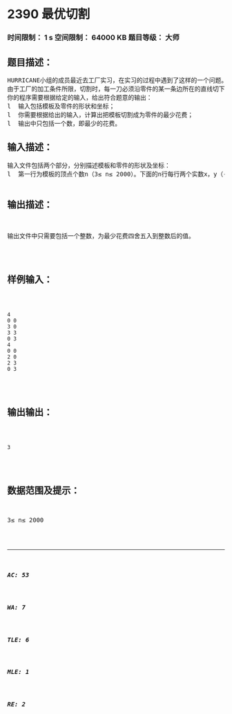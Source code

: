 # 2390 最优切割   
### 时间限制： 1 s     空间限制： 64000 KB     题目等级： 大师  
## 题目描述：  

<pre>
HURRICANE小组的成员最近去工厂实习，在实习的过程中遇到了这样的一个问题。即要在一个模板内，切割出一个零件。现已知模板和零件都是给定的凸多边形，且零件在模板中的位置已经固定。我们知道，对于零件来说，除相邻的两边外，任何两条边的延长线的交点都在模板之外。
由于工厂的加工条件所限，切割时，每一刀必须沿零件的某一条边所在的直线切下，把模板分成两部分，然后保留含有零件的一部分，再继续切割。现定义每一刀的费用为模板上切痕的长度。问如何选择切割顺序，才能使花费最少？
你的程序需要根据给定的输入，给出符合题意的输出：
l  输入包括模板及零件的形状和坐标；
l  你需要根据给出的输入，计算出把模板切割成为零件的最少花费；
l  输出中只包括一个数，即最少的花费。
</pre>
  
  
## 输入描述：  

<pre>
输入文件包括两个部分，分别描述模板和零件的形状及坐标：
l  第一行为模板的顶点个数n（3≤ n≤ 2000）。下面的n行每行两个实数x，y（-1,000,000<x, y<1,000,000），为按逆时针方向给出模板顶点的坐标。
l  第n+2行为零件的顶点个数m（3≤ m≤ 2000）。下面的m行每行两个实数x，y（-1,000,000<x, y<1,000,000）为按逆时针方向给出的零件顶点的坐标。
</pre>
  
  
## 输出描述：  

<pre>
输出文件中只需要包括一个整数，为最少花费四舍五入到整数后的值。
</pre>
  
  
## 样例输入：  

<pre><code>
4
0 0
3 0
3 3
0 3
4
0 0
2 0
2 3
0 3
</code></pre>
  
  
## 输出输出：  

<pre><code>
3
</code></pre>
  
  
## 数据范围及提示：  

<pre>
3≤ n≤ 2000
</pre>
  
  
***  

##### AC: 53  
##### WA: 7  
##### TLE: 6  
##### MLE: 1  
##### RE: 2  
